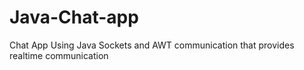 # Java-Chat-app
Chat App Using Java Sockets and AWT communication that provides realtime communication
